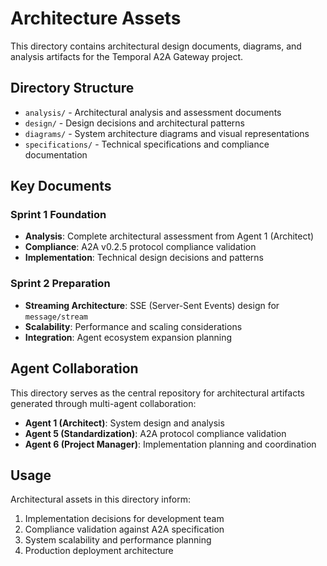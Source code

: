 # Architecture Assets

This directory contains architectural design documents, diagrams, and analysis artifacts for the Temporal A2A Gateway project.

## Directory Structure

- `analysis/` - Architectural analysis and assessment documents
- `design/` - Design decisions and architectural patterns
- `diagrams/` - System architecture diagrams and visual representations
- `specifications/` - Technical specifications and compliance documentation

## Key Documents

### Sprint 1 Foundation
- **Analysis**: Complete architectural assessment from Agent 1 (Architect)
- **Compliance**: A2A v0.2.5 protocol compliance validation
- **Implementation**: Technical design decisions and patterns

### Sprint 2 Preparation
- **Streaming Architecture**: SSE (Server-Sent Events) design for `message/stream`
- **Scalability**: Performance and scaling considerations
- **Integration**: Agent ecosystem expansion planning

## Agent Collaboration

This directory serves as the central repository for architectural artifacts generated through multi-agent collaboration:

- **Agent 1 (Architect)**: System design and analysis
- **Agent 5 (Standardization)**: A2A protocol compliance validation  
- **Agent 6 (Project Manager)**: Implementation planning and coordination

## Usage

Architectural assets in this directory inform:
1. Implementation decisions for development team
2. Compliance validation against A2A specification
3. System scalability and performance planning
4. Production deployment architecture